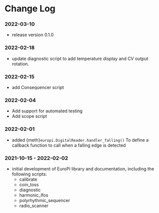 # Change Log

### 2022-03-10

- release version 0.1.0

### 2022-02-18

- update diagnostic script to add temperature display and CV output rotation.

### 2022-02-15

- add Consequencer script

### 2022-02-04

- Add support for automated testing
- Add scope script

### 2022-02-01

- added {meth}`europi.DigitalReader.handler_falling()` To define a callback function to call when a falling edge is detected

### 2021-10-15 - 2022-02-02

- initial development of EuroPi library and documentation, including the following scripts:
  - calibrate
  - coin_toss
  - diagnostic
  - harmonic_lfos
  - polyrhythmic_sequencer
  - radio_scanner